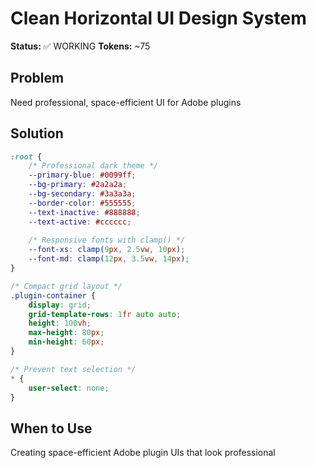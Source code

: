 # Clean Horizontal UI Design System

**Status:** ✅ WORKING
**Tokens:** ~75

## Problem
Need professional, space-efficient UI for Adobe plugins

## Solution
```css
:root {
    /* Professional dark theme */
    --primary-blue: #0099ff;
    --bg-primary: #2a2a2a;
    --bg-secondary: #3a3a3a;
    --border-color: #555555;
    --text-inactive: #888888;
    --text-active: #cccccc;
    
    /* Responsive fonts with clamp() */
    --font-xs: clamp(9px, 2.5vw, 10px);
    --font-md: clamp(12px, 3.5vw, 14px);
}

/* Compact grid layout */
.plugin-container {
    display: grid;
    grid-template-rows: 1fr auto auto;
    height: 100vh;
    max-height: 80px;
    min-height: 60px;
}

/* Prevent text selection */
* {
    user-select: none;
}
```

## When to Use
Creating space-efficient Adobe plugin UIs that look professional